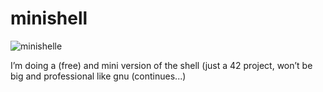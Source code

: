 # minishell
![minishelle](https://github.com/kursatpolatci/minishell/assets/89658856/8cd11343-43f8-430b-ac8f-d9426fe1e083)

I’m doing a (free) and mini version of the shell (just a 42 project, won’t be big and professional like gnu (continues...)
